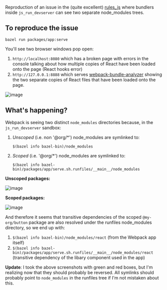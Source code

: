 Reproduction of an issue in the (quite excellent) [rules_js](https://github.com/aspect-build/rules_js) where bundlers inside `js_run_devserver` can see two separate node_modules trees.

## To reproduce the issue

```
bazel run packages/app:serve
```

You'll see two browser windows pop open:

1. `http://localhost:8080` which has a broken page with errors in the console talking about how multiple copies of React have been loaded onto the page (React hooks error)
2. `http://127.0.0.1:8888` which serves [webpack-bundle-analyzer](https://github.com/webpack-contrib/webpack-bundle-analyzer) showing the two separate copies of React files that have been loaded onto the page.

![image](https://github.com/gregjacobs/rules-js-devserver-multiple-react-reproduction/assets/302273/0289219e-8993-43c9-a357-729147fffc85)

## What's happening?

Webpack is seeing two distinct `node_modules` directories because, in the `js_run_devserver` sandbox:

1. _Unscoped_ (i.e. non '@org/*') node_modules are symlinked to:

   `$(bazel info bazel-bin)/node_modules`

2. _Scoped_ (i.e. '@org/*') node_modules are symlinked to:

    `$(bazel info bazel-bin)/packages/app/serve.sh.runfiles/__main__/node_modules`

**Unscoped packages:**

![image](https://github.com/gregjacobs/rules-js-devserver-multiple-react-reproduction/assets/302273/c6d1e1a9-5706-49cc-ab6e-d1907abf27b0)

**Scoped packages:**

![image](https://github.com/gregjacobs/rules-js-devserver-multiple-react-reproduction/assets/302273/1a0e526d-2be0-4300-ae2e-f50d83aa4aad)

And therefore it seems that transitive dependencies of the scoped `@my-org/button` package are also resolved under the runfiles node_modules directory, so we end up with:

1. `$(bazel info bazel-bin)/node_modules/react` (from the Webpack app itself)
2. `$(bazel info bazel-bin)/packages/app/serve.sh.runfiles/__main__/node_modules/react` (transitive dependency of the libary component used in the app)

**Update**: I took the above screenshots with green and red boxes, but I'm realizing now that they should probably be reversed. All symlinks should probably point to `node_modules` in the runfiles tree if I'm not mistaken about this.

